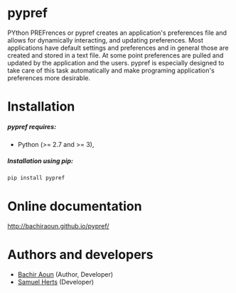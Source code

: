 # pypref
PYthon PREFrences or pypref creates an application's
preferences file and allows for dynamically interacting, and updating preferences.
Most applications have default settings and preferences and in general those are
created and stored in a text file. At some point preferences are pulled and updated
by the application and the users.
pypref is especially designed to take care of this task automatically and make programing
application's preferences more desirable.

Installation
============
##### pypref requires:
* Python (>= 2.7 and >= 3),

##### Installation using pip:
```bash
pip install pypref
```

Online documentation
====================
http://bachiraoun.github.io/pypref/


Authors and developers
======================
* [Bachir Aoun](https://www.linkedin.com/in/bachiraoun) (Author, Developer)
* [Samuel Herts](https://github.com/SamHerts) (Developer)
